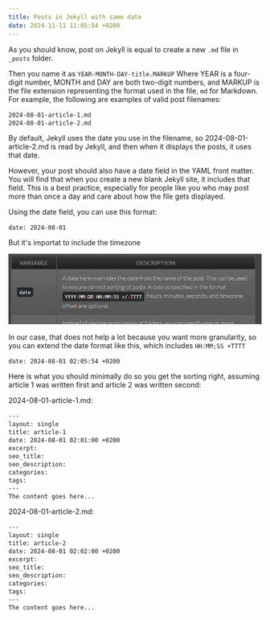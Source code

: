 ```yaml
---
title: Posts in Jekyll with same date
date: 2024-11-11 11:05:54 +0200
---
```


As you should know, post on Jekyll is equal to create a new `.md` file in `_posts` folder.

Then you name it as `YEAR-MONTH-DAY-title.MARKUP`
Where YEAR is a four-digit number, MONTH and DAY are both two-digit numbers, and MARKUP is the file extension representing the format used in the file, `md` for Markdown. For example, the following are examples of valid post filenames:

```
2024-08-01-article-1.md
2024-08-01-article-2.md
```

By default, Jekyll uses the date you use in the filename, so 2024-08-01-article-2.md is read by Jekyll, and then when it displays the posts, it uses that date.

However, your post should also have a date field in the YAML front matter. You will find that when you create a new blank Jekyll site, it includes that field. This is a best practice, especially for people like you who may post more than once a day and care about how the file gets displayed.

Using the date field, you can use this format:
```
date: 2024-08-01
```

But it's importat to include the timezone

![](/assets/images/blog/date_frontmatter_jekyll.png)


In our case, that does not help a lot because you want more granularity, so you can extend the date format like this, which includes `HH:MM;SS +TTTT`
```
date: 2024-08-01 02:05:54 +0200
```

Here is what you should minimally do so you get the sorting right, assuming article 1 was written first and article 2 was written second:

2024-08-01-article-1.md:
```
---
layout: single
title: article-1
date: 2024-08-01 02:01:00 +0200
excerpt:
seo_title:
seo_description:
categories:
tags:
---
The content goes here...
```

2024-08-01-article-2.md:
```
---
layout: single
title: article-2
date: 2024-08-01 02:02:00 +0200
excerpt:
seo_title:
seo_description:
categories:
tags:
---
The content goes here...
```